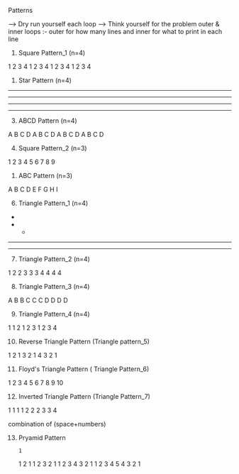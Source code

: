 Patterns 

--> Dry run yourself each loop 
--> Think yourself for the problem 
outer & inner loops :- outer for how many lines and inner for what to print in each line 

1. Square Pattern_1 (n=4)

1 2 3 4
1 2 3 4
1 2 3 4
1 2 3 4


1. Star Pattern (n=4)
   
* * * *
* * * *
* * * *
* * * *

3. ABCD Pattern (n=4)
   
A B C D
A B C D
A B C D
A B C D

4. Square Pattern_2 (n=3)

1 2 3
4 5 6 
7 8 9 



1. ABC Pattern (n=3)
   
A B C
D E F
G H I

6. Triangle Pattern_1 (n=4)

*
* * 
* * *
* * * *

7. Triangle Pattern_2 (n=4)

1
2 2
3 3 3
4 4 4 4


8. Triangle Pattern_3 (n=4)
   
A
B B 
C C C
D D D D

9. Triangle Pattern_4 (n=4)
    
1
1 2
1 2 3
1 2 3 4

10. Reverse Triangle Pattern (Triangle pattern_5)


1
2 1
3 2 1 
4 3 2 1 

11. Floyd's Triangle Pattern ( Triangle Pattern_6)
    
1
2 3 
4 5 6 
7 8 9 10

12. Inverted Triangle Pattern (Triangle Pattern_7)
    
1 1 1 1
  2 2 2
    3 3 
      4

combination of (space+numbers)

13. Pryamid Pattern
    
        1
      1 2 1
    1 2 3 2 1 
  1 2 3 4 3 2 1 
1 2 3 4 5 4 3 2 1 

